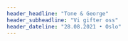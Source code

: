 ```yaml
---
header_headline: "Tone & George"
header_subheadline: "Vi gifter oss"
header_dateline: "28.08.2021 • Oslo"
---
```

